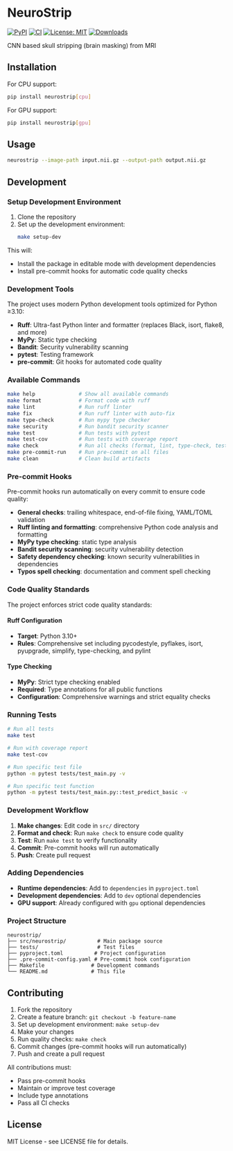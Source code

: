 # NeuroStrip
[![PyPI](https://img.shields.io/pypi/v/neurostrip.svg)](https://pypi.org/project/neurostrip/)
[![CI](https://github.com/dyollb/neurostrip/actions/workflows/ci.yml/badge.svg)](https://github.com/dyollb/neurostrip/actions/workflows/ci.yml)
[![License: MIT](https://img.shields.io/badge/License-MIT-yellow.svg)](LICENSE)
[![Downloads](https://img.shields.io/pypi/dm/neurostrip.svg)](https://pypi.org/project/neurostrip/)

CNN based skull stripping (brain masking) from MRI

## Installation

For CPU support:
```bash
pip install neurostrip[cpu]
```

For GPU support:
```bash
pip install neurostrip[gpu]
```

## Usage

```bash
neurostrip --image-path input.nii.gz --output-path output.nii.gz
```

## Development

### Setup Development Environment

1. Clone the repository
2. Set up the development environment:
   ```bash
   make setup-dev
   ```

This will:
- Install the package in editable mode with development dependencies
- Install pre-commit hooks for automatic code quality checks

### Development Tools

The project uses modern Python development tools optimized for Python ≥3.10:

- **Ruff**: Ultra-fast Python linter and formatter (replaces Black, isort, flake8, and more)
- **MyPy**: Static type checking
- **Bandit**: Security vulnerability scanning
- **pytest**: Testing framework
- **pre-commit**: Git hooks for automated code quality

### Available Commands

```bash
make help              # Show all available commands
make format            # Format code with ruff
make lint              # Run ruff linter
make fix               # Run ruff linter with auto-fix
make type-check        # Run mypy type checker
make security          # Run bandit security scanner
make test              # Run tests with pytest
make test-cov          # Run tests with coverage report
make check             # Run all checks (format, lint, type-check, test)
make pre-commit-run    # Run pre-commit on all files
make clean             # Clean build artifacts
```

### Pre-commit Hooks

Pre-commit hooks run automatically on every commit to ensure code quality:

- **General checks**: trailing whitespace, end-of-file fixing, YAML/TOML validation
- **Ruff linting and formatting**: comprehensive Python code analysis and formatting
- **MyPy type checking**: static type analysis
- **Bandit security scanning**: security vulnerability detection
- **Safety dependency checking**: known security vulnerabilities in dependencies
- **Typos spell checking**: documentation and comment spell checking

### Code Quality Standards

The project enforces strict code quality standards:

#### Ruff Configuration
- **Target**: Python 3.10+
- **Rules**: Comprehensive set including pycodestyle, pyflakes, isort, pyupgrade, simplify, type-checking, and pylint

#### Type Checking
- **MyPy**: Strict type checking enabled
- **Required**: Type annotations for all public functions
- **Configuration**: Comprehensive warnings and strict equality checks

### Running Tests

```bash
# Run all tests
make test

# Run with coverage report
make test-cov

# Run specific test file
python -m pytest tests/test_main.py -v

# Run specific test function
python -m pytest tests/test_main.py::test_predict_basic -v
```

### Development Workflow

1. **Make changes**: Edit code in `src/` directory
2. **Format and check**: Run `make check` to ensure code quality
3. **Test**: Run `make test` to verify functionality
4. **Commit**: Pre-commit hooks will run automatically
5. **Push**: Create pull request

### Adding Dependencies

- **Runtime dependencies**: Add to `dependencies` in `pyproject.toml`
- **Development dependencies**: Add to `dev` optional dependencies
- **GPU support**: Already configured with `gpu` optional dependencies

### Project Structure

```
neurostrip/
├── src/neurostrip/          # Main package source
├── tests/                   # Test files
├── pyproject.toml          # Project configuration
├── .pre-commit-config.yaml # Pre-commit hook configuration
├── Makefile               # Development commands
└── README.md              # This file
```

## Contributing

1. Fork the repository
2. Create a feature branch: `git checkout -b feature-name`
3. Set up development environment: `make setup-dev`
4. Make your changes
5. Run quality checks: `make check`
6. Commit changes (pre-commit hooks will run automatically)
7. Push and create a pull request

All contributions must:
- Pass pre-commit hooks
- Maintain or improve test coverage
- Include type annotations
- Pass all CI checks

## License

MIT License - see LICENSE file for details.
